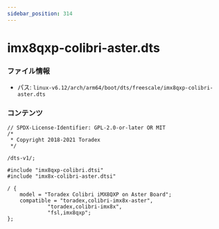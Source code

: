 ```yaml
---
sidebar_position: 314
---
```

# imx8qxp-colibri-aster.dts

### ファイル情報

- パス: `linux-v6.12/arch/arm64/boot/dts/freescale/imx8qxp-colibri-aster.dts`

### コンテンツ

```dts
// SPDX-License-Identifier: GPL-2.0-or-later OR MIT
/*
 * Copyright 2018-2021 Toradex
 */

/dts-v1/;

#include "imx8qxp-colibri.dtsi"
#include "imx8x-colibri-aster.dtsi"

/ {
	model = "Toradex Colibri iMX8QXP on Aster Board";
	compatible = "toradex,colibri-imx8x-aster",
		     "toradex,colibri-imx8x",
		     "fsl,imx8qxp";
};

```
